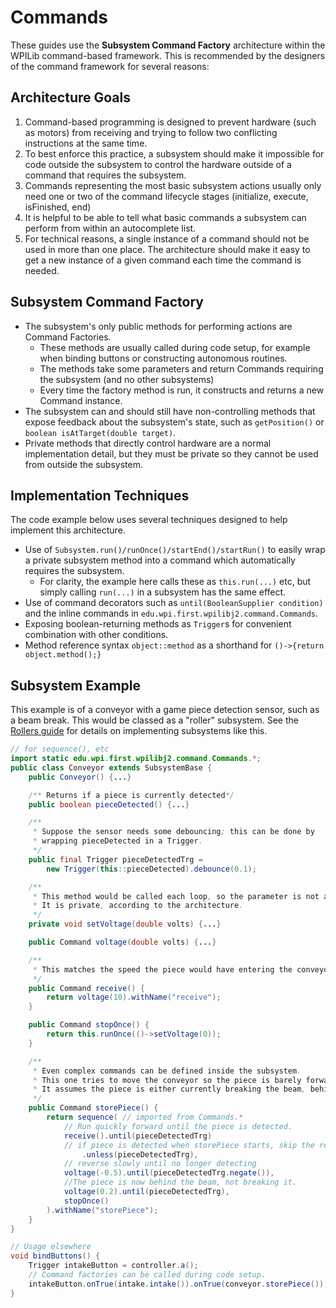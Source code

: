 # Commands
These guides use the __Subsystem Command Factory__ architecture within the WPILib command-based framework. This is recommended by the designers of the command framework for several reasons:

## Architecture Goals

1. Command-based programming is designed to prevent hardware (such as motors) from receiving and trying to follow two conflicting instructions at the same time. 
2. To best enforce this practice, a subsystem should make it impossible for code outside the subsystem to control the hardware outside of a command that requires the subsystem.
3. Commands representing the most basic subsystem actions usually only need one or two of the command lifecycle stages (initialize, execute, isFinished, end)
4. It is helpful to be able to tell what basic commands a subsystem can perform from within an autocomplete list.
5. For technical reasons, a single instance of a command should not be used in more than one place. The architecture should make it easy to get a new instance of a given command each time the command is needed.

## Subsystem Command Factory

* The subsystem's only public methods for performing actions are Command Factories.
    * These methods are usually called during code setup, for example when binding buttons or constructing autonomous routines.
    * The methods take some parameters and return Commands requiring the subsystem (and no other subsystems)
    * Every time the factory method is run, it constructs and returns a new Command instance.
* The subsystem can and should still have non-controlling methods that expose feedback about the subsystem's state, such as `getPosition()` or `boolean isAtTarget(double target)`.
* Private methods that directly control hardware are a normal implementation detail, but they must be private so they cannot be used from outside the subsystem.

## Implementation Techniques
The code example below uses several techniques designed to help implement this architecture.

* Use of `Subsystem.run()/runOnce()/startEnd()/startRun()` to easily wrap a private subsystem method into a command which automatically requires the subsystem.
    * For clarity, the example here calls these as `this.run(...)` etc, but simply calling `run(...)` in a subsystem has the same effect.
* Use of command decorators such as `until(BooleanSupplier condition)` and the inline commands in `edu.wpi.first.wpilibj2.command.Commands`.
* Exposing boolean-returning methods as `Trigger`s for convenient combination with other conditions.
* Method reference syntax `object::method` as a shorthand for `()->{return object.method();}` 


## Subsystem Example
This example is of a conveyor with a game piece detection sensor, such as a beam break. This would be classed as a "roller" subsystem. See the [Rollers guide](/mechanisms/rollers) for details on implementing subsystems like this.

```java
// for sequence(), etc
import static edu.wpi.first.wpilibj2.command.Commands.*; 
public class Conveyor extends SubsystemBase {
    public Conveyor() {...}

    /** Returns if a piece is currently detected*/
    public boolean pieceDetected() {...}

    /**
     * Suppose the sensor needs some debouncing; this can be done by
     * wrapping pieceDetected in a Trigger.
     */
    public final Trigger pieceDetectedTrg =
        new Trigger(this::pieceDetected).debounce(0.1);

    /**
     * This method would be called each loop, so the parameter is not a Supplier.
     * It is private, according to the architecture.
     */
    private void setVoltage(double volts) {...}

    public Command voltage(double volts) {...}

    /**
     * This matches the speed the piece would have entering the conveyor.
     */
    public Command receive() {
        return voltage(10).withName("receive");
    }

    public Command stopOnce() {
        return this.runOnce(()->setVoltage(0));
    }

    /**
     * Even complex commands can be defined inside the subsystem.
     * This one tries to move the conveyor so the piece is barely forward enough to break the beam.
     * It assumes the piece is either currently breaking the beam, behind the beam, or not yet in the conveyor.
     */
    public Command storePiece() {
        return sequence( // imported from Commands.*
            // Run quickly forward until the piece is detected.
            receive().until(pieceDetectedTrg)
            // if piece is detected when storePiece starts, skip the receive
                .unless(pieceDetectedTrg),
            // reverse slowly until no longer detecting
            voltage(-0.5).until(pieceDetectedTrg.negate()),
            //The piece is now behind the beam, not breaking it.
            voltage(0.2).until(pieceDetectedTrg),
            stopOnce()
        ).withName("storePiece");
    }
}

// Usage elsewhere
void bindButtons() {
    Trigger intakeButton = controller.a();
    // Command factories can be called during code setup.
    intakeButton.onTrue(intake.intake()).onTrue(conveyor.storePiece());
}

```
